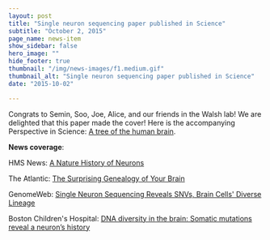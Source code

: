 ```yaml
---
layout: post
title: "Single neuron sequencing paper published in Science"
subtitle: "October 2, 2015"
page_name: news-item
show_sidebar: false
hero_image: ""
hide_footer: true
thumbnail: "/img/news-images/f1.medium.gif"
thumbnail_alt: "Single neuron sequencing paper published in Science"
date: "2015-10-02"

---
```


Congrats to Semin, Soo, Joe, Alice, and our friends in the Walsh lab!  We are delighted  that this paper made the cover!  Here is the accompanying Perspective in Science: [A tree of the human brain](https://www.sciencemag.org/content/350/6256/37.summary).

__News coverage__:

HMS News: [A Nature History of Neurons](http://hms.harvard.edu/news/natural-history-neurons)

The Atlantic: [The Surprising Genealogy of Your Brain](http://www.theatlantic.com/science/archive/2015/10/the-genealogy-of-your-brain/408232/)

GenomeWeb: [Single Neuron Sequencing Reveals SNVs, Brain Cells' Diverse Lineage](https://www.genomeweb.com/sequencing-technology/single-neuron-sequencing-reveals-snvs-brain-cells-diverse-lineage)

Boston Children's Hospital: [DNA diversity in the brain: Somatic mutations reveal a neuron’s history](http://vector.childrenshospital.org/2015/10/dna-diversity-in-the-brain-somatic-mutations-reveal-a-neurons-history/)

